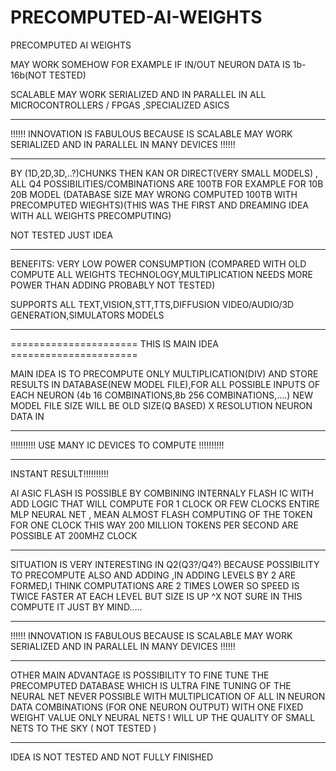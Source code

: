 # PRECOMPUTED-AI-WEIGHTS
PRECOMPUTED AI WEIGHTS


MAY WORK SOMEHOW FOR EXAMPLE IF IN/OUT NEURON DATA IS 1b-16b(NOT TESTED)

SCALABLE MAY WORK SERIALIZED AND IN PARALLEL IN ALL MICROCONTROLLERS / FPGAS ,SPECIALIZED ASICS
*********************************************************************************************************************
!!!!!! INNOVATION IS FABULOUS BECAUSE IS SCALABLE MAY WORK SERIALIZED AND IN PARALLEL IN MANY DEVICES !!!!!!

*********************************************************************************************************************

BY (1D,2D,3D,..?)CHUNKS THEN KAN OR DIRECT(VERY SMALL MODELS) , 
ALL Q4 POSSIBILITIES/COMBINATIONS  ARE 100TB FOR EXAMPLE FOR 10B 20B MODEL (DATABASE SIZE MAY WRONG COMPUTED 100TB  WITH PRECOMPUTED WIEGHTS)(THIS WAS THE FIRST AND DREAMING IDEA WITH ALL WEIGHTS PRECOMPUTING)

NOT TESTED JUST IDEA
*********************************************************************************************************************



BENEFITS: VERY LOW POWER CONSUMPTION (COMPARED WITH OLD COMPUTE ALL WEIGHTS TECHNOLOGY,MULTIPLICATION NEEDS MORE POWER THAN ADDING PROBABLY NOT TESTED)

SUPPORTS ALL TEXT,VISION,STT,TTS,DIFFUSION VIDEO/AUDIO/3D GENERATION,SIMULATORS MODELS



*********************************************************************************************************************
====================== THIS IS MAIN IDEA ======================

MAIN IDEA IS TO PRECOMPUTE ONLY MULTIPLICATION(DIV) AND STORE RESULTS IN DATABASE(NEW MODEL FILE),FOR ALL POSSIBLE INPUTS OF EACH NEURON 
(4b 16 COMBINATIONS,8b 256 COMBINATIONS,....) NEW MODEL FILE SIZE WILL BE OLD SIZE(Q BASED) X RESOLUTION NEURON DATA IN 
*********************************************************************************************************************

!!!!!!!!!! USE MANY IC DEVICES TO COMPUTE !!!!!!!!!!

*********************************************************************************************************************

INSTANT RESULT!!!!!!!!!!

AI ASIC FLASH IS POSSIBLE BY COMBINING INTERNALY FLASH IC WITH ADD LOGIC THAT WILL COMPUTE FOR 1 CLOCK OR FEW CLOCKS
ENTIRE MLP NEURAL NET , MEAN ALMOST FLASH COMPUTING OF THE TOKEN FOR ONE CLOCK
THIS WAY 200 MILLION TOKENS PER SECOND ARE POSSIBLE AT 200MHZ CLOCK

*********************************************************************************************************************

SITUATION IS VERY INTERESTING IN Q2(Q3?/Q4?) BECAUSE POSSIBILITY TO PRECOMPUTE ALSO AND ADDING ,IN ADDING LEVELS BY 2 ARE FORMED,I THINK COMPUTATIONS ARE 2 TIMES LOWER SO SPEED IS TWICE FASTER AT EACH LEVEL BUT SIZE IS UP ^X NOT SURE IN THIS COMPUTE IT JUST BY MIND.....

*********************************************************************************************************************
!!!!!! INNOVATION IS FABULOUS BECAUSE IS SCALABLE MAY WORK SERIALIZED AND IN PARALLEL IN MANY DEVICES !!!!!!

*********************************************************************************************************************

OTHER MAIN ADVANTAGE IS POSSIBILITY TO FINE TUNE THE PRECOMPUTED DATABASE WHICH IS ULTRA FINE TUNING OF THE NEURAL NET NEVER POSSIBLE WITH MULTIPLICATION OF ALL IN NEURON DATA COMBINATIONS (FOR ONE NEURON OUTPUT) WITH ONE FIXED WEIGHT VALUE ONLY NEURAL NETS ! 
WILL UP THE QUALITY OF SMALL NETS TO THE SKY ( NOT TESTED )
*********************************************************************************************************************

IDEA IS NOT TESTED AND NOT FULLY FINISHED



